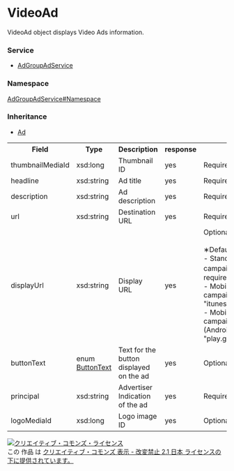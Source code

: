 # VideoAd
VideoAd object displays Video Ads information.

### Service
+ [AdGroupAdService](../../services/AdGroupAdService.md)

### Namespace
[AdGroupAdService#Namespace](../../services/AdGroupAdService.md#namespace)

### Inheritance
+ [Ad](./Ad.md)

<table>
 <tr>
  <th>Field</th>
  <th>Type</th>
  <th>Description</th>
  <th>response</th>

  <th>add</th>
  <th>set</th>
  <th>remove</th>
 <tr>
  <td>thumbnailMediaId</td>
  <td>xsd:long</td>
  <td>Thumbnail ID</td>
  <td>yes</td>

  <td>Required</td>
  <td>Optional</td>
  <td>Ignore</td>
 </tr>
 <tr>
  <td>headline</td>
  <td>xsd:string</td>
  <td>Ad title</td>
  <td>yes</td>

  <td>Required</td>
  <td>Optional</td>
  <td>Ignore</td>
 </tr>
 <tr>
  <td>description</td>
  <td>xsd:string</td>
  <td>Ad description</td>
  <td>yes</td>

  <td>Required</td>
  <td>Optional</td>
  <td>Ignore</td>
 </tr>
 <tr>
  <td>url</td>
  <td>xsd:string</td>
  <td>Destination URL</td>
  <td>yes</td>

  <td>Required</td>
  <td>Optional</td>
  <td>Ignore</td>
 </tr>
 <tr>
  <td>displayUrl</td>
  <td>xsd:string</td>
  <td>Display URL</td>
  <td>yes</td>
  <td>Optional<br>
  <br>
  &lowast;Default value<br>
  - Standard campaign：<br>required<br>
  - Mobile app campaign (iOS) : <br>"itunes.apple.com"<br>
  - Mobile app campaign (Android) : <br>"play.google.com"
  </td>
  <td>Optional<br>
  <br>
  &lowast;Input allowed<br>
  - Mobile app campaign (iOS) : <br>Available only for "itunes.apple.com"<br>
  - Mobile app campaign (Android) : <br>Available only for "play.google.com"
  </td>
  <td>Ignore</td>
 </tr>
 <tr>
  <td>buttonText</td>
  <td>enum<br><a href="./ButtonText.md">ButtonText</a></td>
  <td>Text for the button displayed on the ad</td>
  <td>yes</td>

  <td>Optional</td>
  <td>Optional</td>
  <td>Ignore</td>
 </tr>
 <tr>
  <td>principal</td>
  <td>xsd:string</td>
  <td>Advertiser Indication of the ad</td>
  <td>yes</td>

  <td>Required</td>
  <td>Optional</td>
  <td>Ignore</td>
 </tr>
 <tr>
  <td>logoMediaId</td>
  <td>xsd:long</td>
  <td>Logo image ID</td>
  <td>yes</td>

  <td>Optional</td>
  <td>Optional</td>
  <td>Ignore</td>
 </tr>
</table>

<a rel="license" href="http://creativecommons.org/licenses/by-nd/2.1/jp/"><img alt="クリエイティブ・コモンズ・ライセンス" style="border-width:0" src="https://i.creativecommons.org/l/by-nd/2.1/jp/88x31.png" /></a><br />この 作品 は <a rel="license" href="http://creativecommons.org/licenses/by-nd/2.1/jp/">クリエイティブ・コモンズ 表示 - 改変禁止 2.1 日本 ライセンスの下に提供されています。</a>

